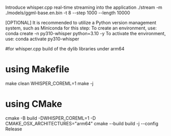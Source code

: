 Introduce whisper.cpp real-time streaming into the application
./stream -m ./models/ggml-base.en.bin -t 8 --step 1000 --length 10000

[OPTIONAL] It is recommended to utilize a Python version management system, such as Miniconda for this step:
To create an environment, use: conda create -n py310-whisper python=3.10 -y
To activate the environment, use: conda activate py310-whisper

#for whisper.cpp build of the dylib libraries under arm64
# using Makefile
make clean
WHISPER_COREML=1 make -j

# using CMake
cmake -B build -DWHISPER_COREML=1 -D CMAKE_OSX_ARCHITECTURES="arm64"
cmake --build build -j --config Release